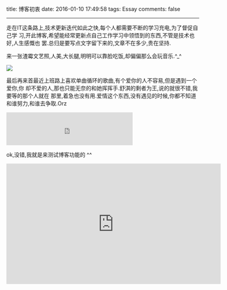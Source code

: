 title: 博客初衷
date: 2016-01-10 17:49:58
tags: Essay
comments: false

---

   走在IT这条路上,技术更新迭代如此之快,每个人都需要不断的学习充电,为了督促自己学
习,开此博客,希望能经常更新点自己工作学习中领悟到的东西,不管是技术也好,人生感慨也
罢.总归是要写点文字留下来的,文章不在多少,贵在坚持.

来一张渣霉文艺照,人美,大长腿,明明可以靠脸吃饭,却偏偏那么会玩音乐.^_^

![](http://7xpyfe.com1.z0.glb.clouddn.com/blogTaylor%20Swift156.jpg)

<!-- more -->

  最后再来首最近上班路上喜欢单曲循环的歌曲,有个爱你的人不容易,但是遇到一个爱你,你
却不爱的人,那也只能无奈的和她挥挥手.舒淇的剩者为王,说的就很不错,我要等的那个人就在
那里,着急也没有用.爱情这个东西,没有遇见的时候,你都不知道和谁努力,和谁去争取.Orz

<iframe frameborder="no" border="0" marginwidth="0" marginheight="0" width=330 height=86 src="http://music.163.com/outchain/player?type=2&id=34834746&auto=1&height=66"></iframe>

ok,没错,我就是来测试博客功能的 ^^
<iframe width="560" height="315" src="https://www.youtube.com/embed/n3OLI7Qzeg4" frameborder="0" allowfullscreen></iframe>

